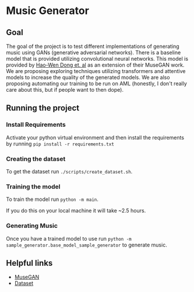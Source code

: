 # Music Generator

## Goal

The goal of the project is to test different implementations of generating music using GANs (generative adversarial networks).
There is a baseline model that is provided utilizing convolutional neural networks.
This model is provided by [Hao-Wen Dong et. al](https://salu133445.github.io/musegan/pdf/musegan-ismir2017-lbd-paper.pdf) as an extension of their MuseGAN work.
We are proposing exploring techniques utilizing transformers and attentive models to increase the quality of the generated models.
We are also proposing automating our training to be run on AML (honestly, I don't really care about this, but if people want to then dope).

## Running the project

### Install Requirements

Activate your python virtual environment and then install the requirements
by running `pip install -r requirements.txt`

### Creating the dataset

To get the dataset run `./scripts/create_dataset.sh`.

### Training the model

To train the model run `python -m main`.

If you do this on your local machine it will take ~2.5 hours.

### Generating Music

Once you have a trained model to use run `python -m sample_generator.base_model_sample_generator` to generate music.

## Helpful links

- [MuseGAN](https://salu133445.github.io/musegan/pdf/musegan-ismir2017-lbd-paper.pdf)
- [Dataset](https://salu133445.github.io/lakh-pianoroll-dataset/dataset)
